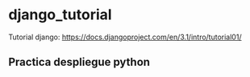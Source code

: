 # django_tutorial
Tutorial django: https://docs.djangoproject.com/en/3.1/intro/tutorial01/

## Practica despliegue python 
